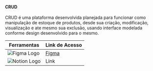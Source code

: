 #### CRUD
CRUD é uma plataforma desenvolvida planejada para funcionar como manipulação de estoque de produtos, desde sua criação, modificação, visualização e ate mesmo sua exclusão, usando interface modelada conforme design desenvolvido para o mesmo.

|  Ferramentas  |  Link de Acesso  |
|---------|---------|
| ![Figma Logo](https://img.shields.io/badge/Figma-000000?style=for-the-badge&logo=figma&logoColor=white) |  [Figma](https:/www.google.com)   |
| ![Notion Logo](https://img.shields.io/badge/Notion-000000?style=for-the-badge&logo=notion&logoColor=white) |  Link   |
